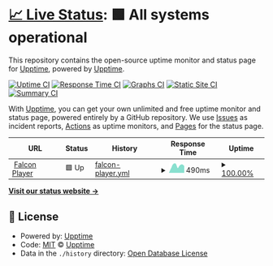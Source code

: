 # [📈 Live Status](https://status.lights.brandon3.me): <!--live status--> **🟩 All systems operational**

This repository contains the open-source uptime monitor and status page for [Upptime](https://upptime.js.org), powered by [Upptime](https://github.com/upptime/upptime).

[![Uptime CI](https://github.com/JBLights/status-monitor/workflows/Uptime%20CI/badge.svg)](https://github.com/JBLights/status-monitor/actions?query=workflow%3A%22Uptime+CI%22)
[![Response Time CI](https://github.com/JBLights/status-monitor/workflows/Response%20Time%20CI/badge.svg)](https://github.com/JBLights/status-monitor/actions?query=workflow%3A%22Response+Time+CI%22)
[![Graphs CI](https://github.com/JBLights/status-monitor/workflows/Graphs%20CI/badge.svg)](https://github.com/JBLights/status-monitor/actions?query=workflow%3A%22Graphs+CI%22)
[![Static Site CI](https://github.com/JBLights/status-monitor/workflows/Static%20Site%20CI/badge.svg)](https://github.com/JBLights/status-monitor/actions?query=workflow%3A%22Static+Site+CI%22)
[![Summary CI](https://github.com/JBLights/status-monitor/workflows/Summary%20CI/badge.svg)](https://github.com/JBLights/status-monitor/actions?query=workflow%3A%22Summary+CI%22)

With [Upptime](https://upptime.js.org), you can get your own unlimited and free uptime monitor and status page, powered entirely by a GitHub repository. We use [Issues](https://github.com/upptime/upptime/issues) as incident reports, [Actions](https://github.com/JBLights/status-monitor/actions) as uptime monitors, and [Pages](https://status.lights.brandon3.me) for the status page.

<!--start: status pages-->
<!-- This summary is generated by Upptime (https://github.com/upptime/upptime) -->
<!-- Do not edit this manually, your changes will be overwritten -->
<!-- prettier-ignore -->
| URL | Status | History | Response Time | Uptime |
| --- | ------ | ------- | ------------- | ------ |
| <img alt="" src="https://icons.duckduckgo.com/ip3/fpp.brandon3.me.ico" height="13"> [Falcon Player](https://fpp.brandon3.me) | 🟩 Up | [falcon-player.yml](https://github.com/JBLights/status-monitor/commits/HEAD/history/falcon-player.yml) | <details><summary><img alt="Response time graph" src="./graphs/falcon-player/response-time-week.png" height="20"> 490ms</summary><br><a href="https://status.lights.brandon3.me/history/falcon-player"><img alt="Response time 460" src="https://img.shields.io/endpoint?url=https%3A%2F%2Fraw.githubusercontent.com%2FJBLights%2Fstatus-monitor%2FHEAD%2Fapi%2Ffalcon-player%2Fresponse-time.json"></a><br><a href="https://status.lights.brandon3.me/history/falcon-player"><img alt="24-hour response time 470" src="https://img.shields.io/endpoint?url=https%3A%2F%2Fraw.githubusercontent.com%2FJBLights%2Fstatus-monitor%2FHEAD%2Fapi%2Ffalcon-player%2Fresponse-time-day.json"></a><br><a href="https://status.lights.brandon3.me/history/falcon-player"><img alt="7-day response time 490" src="https://img.shields.io/endpoint?url=https%3A%2F%2Fraw.githubusercontent.com%2FJBLights%2Fstatus-monitor%2FHEAD%2Fapi%2Ffalcon-player%2Fresponse-time-week.json"></a><br><a href="https://status.lights.brandon3.me/history/falcon-player"><img alt="30-day response time 498" src="https://img.shields.io/endpoint?url=https%3A%2F%2Fraw.githubusercontent.com%2FJBLights%2Fstatus-monitor%2FHEAD%2Fapi%2Ffalcon-player%2Fresponse-time-month.json"></a><br><a href="https://status.lights.brandon3.me/history/falcon-player"><img alt="1-year response time 460" src="https://img.shields.io/endpoint?url=https%3A%2F%2Fraw.githubusercontent.com%2FJBLights%2Fstatus-monitor%2FHEAD%2Fapi%2Ffalcon-player%2Fresponse-time-year.json"></a></details> | <details><summary><a href="https://status.lights.brandon3.me/history/falcon-player">100.00%</a></summary><a href="https://status.lights.brandon3.me/history/falcon-player"><img alt="All-time uptime 98.51%" src="https://img.shields.io/endpoint?url=https%3A%2F%2Fraw.githubusercontent.com%2FJBLights%2Fstatus-monitor%2FHEAD%2Fapi%2Ffalcon-player%2Fuptime.json"></a><br><a href="https://status.lights.brandon3.me/history/falcon-player"><img alt="24-hour uptime 100.00%" src="https://img.shields.io/endpoint?url=https%3A%2F%2Fraw.githubusercontent.com%2FJBLights%2Fstatus-monitor%2FHEAD%2Fapi%2Ffalcon-player%2Fuptime-day.json"></a><br><a href="https://status.lights.brandon3.me/history/falcon-player"><img alt="7-day uptime 100.00%" src="https://img.shields.io/endpoint?url=https%3A%2F%2Fraw.githubusercontent.com%2FJBLights%2Fstatus-monitor%2FHEAD%2Fapi%2Ffalcon-player%2Fuptime-week.json"></a><br><a href="https://status.lights.brandon3.me/history/falcon-player"><img alt="30-day uptime 100.00%" src="https://img.shields.io/endpoint?url=https%3A%2F%2Fraw.githubusercontent.com%2FJBLights%2Fstatus-monitor%2FHEAD%2Fapi%2Ffalcon-player%2Fuptime-month.json"></a><br><a href="https://status.lights.brandon3.me/history/falcon-player"><img alt="1-year uptime 98.51%" src="https://img.shields.io/endpoint?url=https%3A%2F%2Fraw.githubusercontent.com%2FJBLights%2Fstatus-monitor%2FHEAD%2Fapi%2Ffalcon-player%2Fuptime-year.json"></a></details>

<!--end: status pages-->

[**Visit our status website →**](https://status.lights.brandon3.me)

## 📄 License

- Powered by: [Upptime](https://github.com/upptime/upptime)
- Code: [MIT](./LICENSE) © [Upptime](https://upptime.js.org)
- Data in the `./history` directory: [Open Database License](https://opendatacommons.org/licenses/odbl/1-0/)
